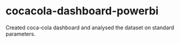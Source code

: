 # cocacola-dashboard-powerbi
Created coca-cola dashboard and analysed the dataset on standard parameters. 
